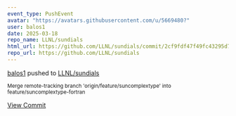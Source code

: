 ```yaml
---
event_type: PushEvent
avatar: "https://avatars.githubusercontent.com/u/5669480?"
user: balos1
date: 2025-03-18
repo_name: LLNL/sundials
html_url: https://github.com/LLNL/sundials/commit/2cf9fdf47f49fc43295d7cda20707e9751826223
repo_url: https://github.com/LLNL/sundials
---
```


<a href='https://github.com/balos1' target='_blank'>balos1</a> pushed to <a href='https://github.com/LLNL/sundials' target='_blank'>LLNL/sundials</a>

<small>Merge remote-tracking branch 'origin/feature/suncomplextype' into feature/suncomplextype-fortran</small>

<a href='https://github.com/LLNL/sundials/commit/2cf9fdf47f49fc43295d7cda20707e9751826223' target='_blank'>View Commit</a>